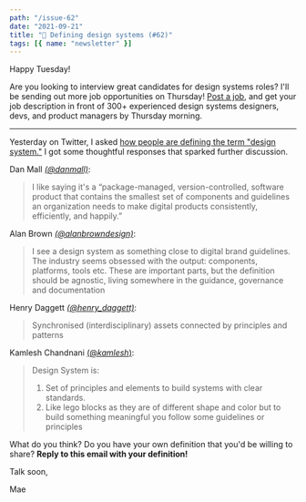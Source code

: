 ```yaml
---
path: "/issue-62"
date: "2021-09-21"
title: "📖 Defining design systems (#62)"
tags: [{ name: "newsletter" }]
---
```


Happy Tuesday!

Are you looking to interview great candidates for design systems roles? I'll be sending out more job opportunities on Thursday! [Post a job](./post-a-job), and get your job description in front of 300+ experienced design systems designers, devs, and product managers by Thursday morning.

---

Yesterday on Twitter, I asked [how people are defining the term "design system."](https://twitter.com/MCapoz/status/1439964099715207173) I got some thoughtful responses that sparked further discussion.

Dan Mall _[(@danmall)](https://twitter.com/danmall)_:

> I like saying it's a “package-managed, version-controlled, software product that contains the smallest set of components and guidelines an organization needs to make digital products consistently, efficiently, and happily.”

Alan Brown _[(@alanbrowndesign)](https://twitter.com/alanbrowndesign)_:

> I see a design system as something close to digital brand guidelines. The industry seems obsessed with the output: components, platforms, tools etc. These are important parts, but the definition should be agnostic, living somewhere in the guidance, governance and documentation

Henry Daggett _[(@henry_daggett)](https://twitter.com/henry_daggett)_:

> Synchronised (interdisciplinary) assets connected by principles and patterns

Kamlesh Chandnani [(@_kamlesh_)](https://twitter.com/_kamlesh_):

> Design System is:
>
> 1. Set of principles and elements to build systems with clear standards.
> 2. Like lego blocks as they are of different shape and color but to build something meaningful you follow some guidelines or principles

What do you think? Do you have your own definition that you'd be willing to share? **Reply to this email with your definition!**

Talk soon,

Mae
